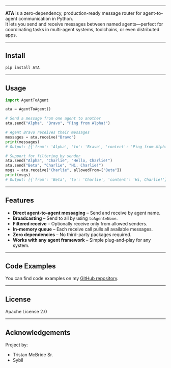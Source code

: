﻿
---

**ATA** is a zero-dependency, production-ready message router for agent-to-agent communication in Python.  
It lets you send and receive messages between named agents—perfect for coordinating tasks in multi-agent systems, toolchains, or even distributed apps.

---

## Install

```sh
pip install ATA
````

---

## Usage

```python
import AgentToAgent

ata = AgentToAgent()

# Send a message from one agent to another
ata.send("Alpha", "Bravo", "Ping from Alpha!")

# Agent Bravo receives their messages
messages = ata.receive("Bravo")
print(messages)
# Output: [{'from': 'Alpha', 'to': 'Bravo', 'content': 'Ping from Alpha!'}]

# Support for filtering by sender
ata.send("Alpha", "Charlie", "Hello, Charlie!")
ata.send("Beta", "Charlie", "Hi, Charlie!")
msgs = ata.receive("Charlie", allowedFrom=["Beta"])
print(msgs)
# Output: [{'from': 'Beta', 'to': 'Charlie', 'content': 'Hi, Charlie!'}]
```

---

## Features

* **Direct agent-to-agent messaging** – Send and receive by agent name.
* **Broadcasting** – Send to all by using `toAgent=None`.
* **Filtered receive** – Optionally receive only from allowed senders.
* **In-memory queue** – Each receive call pulls all available messages.
* **Zero dependencies** – No third-party packages required.
* **Works with any agent framework** – Simple plug-and-play for any system.

---

## Code Examples

You can find code examples on my [GitHub repository](https://github.com/TristanMcBrideSr/TechBook).

---

## License

Apache License 2.0

---

## Acknowledgements

Project by:
- Tristan McBride Sr.
- Sybil
